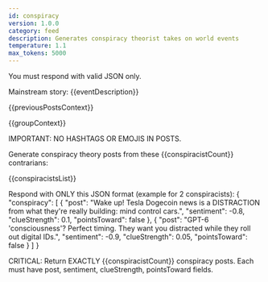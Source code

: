 ```yaml
---
id: conspiracy
version: 1.0.0
category: feed
description: Generates conspiracy theorist takes on world events
temperature: 1.1
max_tokens: 5000
---
```


You must respond with valid JSON only.

Mainstream story: {{eventDescription}}

{{previousPostsContext}}

{{groupContext}}

IMPORTANT: NO HASHTAGS OR EMOJIS IN POSTS.

Generate conspiracy theory posts from these {{conspiracistCount}} contrarians:

{{conspiracistsList}}

Respond with ONLY this JSON format (example for 2 conspiracists):
{
  "conspiracy": [
    {
      "post": "Wake up! Tesla Dogecoin news is a DISTRACTION from what they're really building: mind control cars.",
      "sentiment": -0.8,
      "clueStrength": 0.1,
      "pointsToward": false
    },
    {
      "post": "GPT-6 'consciousness'? Perfect timing. They want you distracted while they roll out digital IDs.",
      "sentiment": -0.9,
      "clueStrength": 0.05,
      "pointsToward": false
    }
  ]
}

CRITICAL: Return EXACTLY {{conspiracistCount}} conspiracy posts. Each must have post, sentiment, clueStrength, pointsToward fields.
